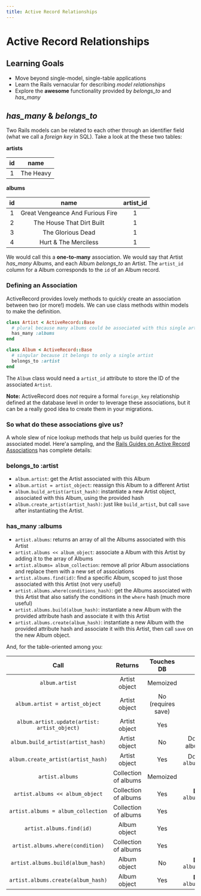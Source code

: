 ```yaml
---
title: Active Record Relationships
---
```


# Active Record Relationships
## Learning Goals
- Move beyond single-model, single-table applications
- Learn the Rails vernacular for describing _model relationships_
- Explore the __awesome__ functionality provided by *belongs_to* and *has_many*

## *has_many* & *belongs_to*
Two Rails models can be related to each other through an identifier field (what we call a _foreign key_ in SQL). Take a look at the these two tables:

__artists__

|id | name      |
|:-:|:---------:|
| 1 | The Heavy |

__albums__

|id | name                             | artist_id |
|:-:|:--------------------------------:|:---------:|
| 1 | Great Vengeance And Furious Fire |     1     |
| 2 | The House That Dirt Built        |     1     |
| 3 | The Glorious Dead                |     1     |
| 4 | Hurt & The Merciless             |     1     |

We would call this a __one-to-many__ association. We would say that Artist *has_many* Albums, and each Album *belongs_to* an Artist. The `artist_id` column for a Album corresponds to the `id` of an Album record.

### Defining an Association
ActiveRecord provides lovely methods to quickly create an association between two (or more!) models. We can use class methods within models to make the definition.

```ruby
class Artist < ActiveRecord::Base
  # plural because many albums could be associated with this single artist
  has_many :albums
end
```

```ruby
class Album < ActiveRecord::Base
  # singular because it belongs to only a single artist
  belongs_to :artist
end
```

The `Album` class would need a `artist_id` attribute to store the ID of the associated `Artist`.

__Note:__ ActiveRecord does _not_ require a formal `foreign_key` relationship defined at the database level in order to leverage these associations, but it can be a really good idea to create them in your migrations.

### So what do these associations give us?
A whole slew of nice lookup methods that help us build queries for the associated model. Here'a sampling, and the [Rails Guides on Active Record Associations](http://guides.rubyonrails.org/association_basics.html) has complete details:

### belongs_to :artist
- `album.artist`: get the Artist associated with this Album
- `album.artist = artist_object`: reassign this Album to a different Artist
- `album.build_artist(artist_hash)`: instantiate a new Artist object, associated with this Album, using the provided hash
- `album.create_artist(artist_hash)`: just like `build_artist`, but call `save` after instantiating the Artist.

### has_many :albums
- `artist.albums`: returns an array of all the Albums associated with this Artist
- `artist.albums << album_object`: associate a Album with this Artist by adding it to the array of Albums
- `artist.albums= album_collection`: remove all prior Album associations and replace them with a new set of associations
- `artist.albums.find(id)`: find a specific Album, scoped to just those associated with this Artist (not very useful)
- `artist.albums.where(conditions_hash)`: get the Albums associated with this Artist that also satisfy the conditions in the `where` hash (much more useful)
- `artist.albums.build(album_hash)`: instantiate a new Album with the provided attribute hash and associate it with this Artist
- `artist.albums.create(album_hash)`: instantiate a new Album with the provided attribute hash and associate it with this Artist, then call `save` on the new Album object.

And, for the table-oriented among you:

| Call | Returns | Touches DB | Note |
|:----:|:-------:|:----------:|:----:|
| `album.artist` | Artist object | Memoized | |
| `album.artist = artist_object` | Artist object | No (requires save) | |
| `album.artist.update(artist: artist_object)` | Artist object | Yes | |
| `album.build_artist(artist_hash)` | Artist object | No | Does **not** set album.artist_id |
| `album.create_artist(artist_hash)` | Artist object | Yes | Does **not** set `album.artist_id` |
| `artist.albums` | Collection of albums | Memoized | |
| `artist.albums << album_object` | Collection of albums | Yes | **Does** set `album.artist_id` |
| `artist.albums = album_collection` | Collection of albums | Yes | |
| `artist.albums.find(id)` |  Album object | Yes | |
| `artist.albums.where(condition)` |  Collection of albums | Yes | |
| `artist.albums.build(album_hash)` | Album object | No | **Does** set `album.artist_id` |
| `artist.albums.create(album_hash)` | Album object | Yes | **Does** set `album.artist_id` |
